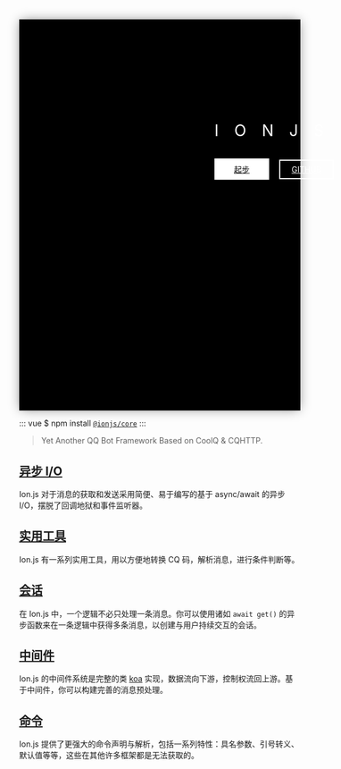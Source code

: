 <div class="homepage-header">
    <div class="homepage-header--positioner">
        <h1 class="homepage-header-title">Ionjs</h1>
        <div class="homepage-header-link">
            <a href="/guide/getting-started.html" class="homepage-header-link-item homepage-header-link-item--start">起步</a>
            <a href="https://github.com/ionjs-dev/ionjs" class="homepage-header-link-item homepage-header-link-item--gh">GITHUB</a>
        </div>
    </div>
</div>

::: vue
$ npm install [`@ionjs/core`](https://npmjs.com/package/@ionjs/core)
:::

> Yet Another QQ Bot Framework Based on CoolQ & CQHTTP.

## [异步 I/O](/guide/using-sessions.html#使用上下文与用户交互)
Ion.js 对于消息的获取和发送采用简便、易于编写的基于 async/await 的异步 I/O，摆脱了回调地狱和事件监听器。

## [实用](/api/namespaces.html)[工具](/api/classes.html#botwhen)
Ion.js 有一系列实用工具，用以方便地转换 CQ 码，解析消息，进行条件判断等。

## [会话](/guide/using-sessions.html)
在 Ion.js 中，一个逻辑不必只处理一条消息。你可以使用诸如 `await get()` 的异步函数来在一条逻辑中获得多条消息，以创建与用户持续交互的会话。

## [中间件](/guide/using-middlewares.html)
Ion.js 的中间件系统是完整的类 [koa](https://koajs.com) 实现，数据流向下游，控制权流回上游。基于中间件，你可以构建完善的消息预处理。

## [命令](/guide/using-commands.html)
Ion.js 提供了更强大的命令声明与解析，包括一系列特性：具名参数、引号转义、默认值等等，这些在其他许多框架都是无法获取的。

<style>
    .homepage-header,
    .homepage-header * {
        box-sizing: border-box;
    }

    .homepage-header {
        background-color: black;
        background-repeat: no-repeat;
        background-size: cover;
        width: 100%;
        box-shadow: gray 0 0 20px -3px;
    }

    .homepage-header-title {
        color: white;
        font-weight: normal;
        text-transform: uppercase;
        letter-spacing: 1em;
    }

    .homepage-header-link-item {
        display: inline-block;
        width: 7em;
        padding: 0.5em;
        margin: 1em 1em 0 0;
        border: solid 2px #fff;
        color: #fff;
        text-align: center;
        transition: 0.1s;
    }

    .homepage-header-link-item:hover {
        box-shadow: gray 0 0 20px;
    }

    .homepage-header-link-item:active {
        box-shadow: gray 0 0 10px;
    }

    .homepage-header-link-item--start {
        background-color: white;
        color: black;
    }

    .homepage-header--positioner {
        width: auto;
    }

    @media (min-width: 700px) {
        .homepage-header {
            background-image: url("/static/background-wide.svg");
            height: 700px;
        }
        .homepage-header--positioner {
            position: relative;
            left: 25em;
            top: 13em;
        }
    }

    @media (max-width: 700px) and (min-width: 500px) {
        .homepage-header {
            background-image: url("/static/background-narrow.svg");
            height: 650px;
        }
        .homepage-header--positioner {
            position: relative;
            top: 70vw;
            text-align: center;
            left: -13vw;
        }
    }

    @media (max-width: 500px) {
        .homepage-header {
            background-image: url("/static/background-narrow.svg");
            height: 550px;
        }
        .homepage-header--positioner {
            transform: translateX(calc(70vw - 12em)) translateY(70vw);
        }
        .homepage-header-link {
            width: 7em;
        }
    }

    @media (min-width: 420px) and (max-width: 500px) {
        .homepage-header--positioner {
            transform: translateX(calc(70vw - 14em)) translateY(70vw);
        }
    }
</style>